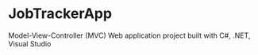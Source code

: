 # JobTrackerApp
Model-View-Controller (MVC) Web application project built with C#, .NET, Visual Studio
